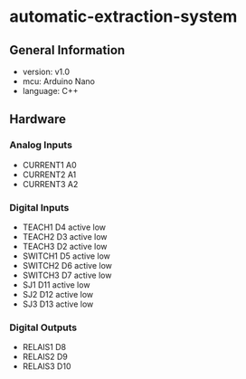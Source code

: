 # automatic-extraction-system

## General Information 
- version: v1.0  
- mcu: Arduino Nano   
- language: C++  
 
## Hardware 
 
### Analog Inputs 
- CURRENT1    A0  
- CURRENT2    A1   
- CURRENT3    A2  
 
### Digital Inputs    
- TEACH1      D4    active low  
- TEACH2      D3    active low  
- TEACH3      D2    active low  
- SWITCH1     D5    active low  
- SWITCH2     D6    active low  
- SWITCH3     D7    active low  
- SJ1         D11   active low    
- SJ2         D12   active low  
- SJ3         D13   active low  
  
### Digital Outputs  
- RELAIS1     D8  
- RELAIS2     D9  
- RELAIS3     D10  